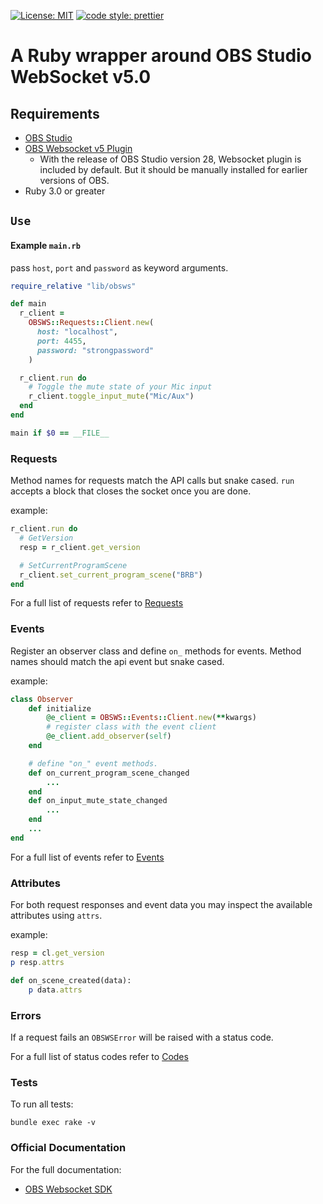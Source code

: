 [![License: MIT](https://img.shields.io/badge/License-MIT-yellow.svg)](https://github.com/onyx-and-iris/voicemeeter-api-ruby/blob/dev/LICENSE)
[![code style: prettier](https://img.shields.io/badge/code_style-prettier-ff69b4.svg?style=flat-square)](https://github.com/prettier/plugin-ruby)

# A Ruby wrapper around OBS Studio WebSocket v5.0

## Requirements

-   [OBS Studio](https://obsproject.com/)
-   [OBS Websocket v5 Plugin](https://github.com/obsproject/obs-websocket/releases/tag/5.0.0)
    -   With the release of OBS Studio version 28, Websocket plugin is included by default. But it should be manually installed for earlier versions of OBS.
-   Ruby 3.0 or greater

## `Use`

#### Example `main.rb`

pass `host`, `port` and `password` as keyword arguments.

```ruby
require_relative "lib/obsws"

def main
  r_client =
    OBSWS::Requests::Client.new(
      host: "localhost",
      port: 4455,
      password: "strongpassword"
    )

  r_client.run do
    # Toggle the mute state of your Mic input
    r_client.toggle_input_mute("Mic/Aux")
  end
end

main if $0 == __FILE__
```

### Requests

Method names for requests match the API calls but snake cased. `run` accepts a block that closes the socket once you are done.

example:

```ruby
r_client.run do
  # GetVersion
  resp = r_client.get_version

  # SetCurrentProgramScene
  r_client.set_current_program_scene("BRB")
end
```

For a full list of requests refer to [Requests](https://github.com/obsproject/obs-websocket/blob/master/docs/generated/protocol.md#requests)

### Events

Register an observer class and define `on_` methods for events. Method names should match the api event but snake cased.

example:

```ruby
class Observer
    def initialize
        @e_client = OBSWS::Events::Client.new(**kwargs)
        # register class with the event client
        @e_client.add_observer(self)
    end

    # define "on_" event methods.
    def on_current_program_scene_changed
        ...
    end
    def on_input_mute_state_changed
        ...
    end
    ...
end
```

For a full list of events refer to [Events](https://github.com/obsproject/obs-websocket/blob/master/docs/generated/protocol.md#events)

### Attributes

For both request responses and event data you may inspect the available attributes using `attrs`.

example:

```ruby
resp = cl.get_version
p resp.attrs

def on_scene_created(data):
    p data.attrs
```

### Errors

If a request fails an `OBSWSError` will be raised with a status code.

For a full list of status codes refer to [Codes](https://github.com/obsproject/obs-websocket/blob/master/docs/generated/protocol.md#requeststatus)

### Tests

To run all tests:

```
bundle exec rake -v
```

### Official Documentation

For the full documentation:

-   [OBS Websocket SDK](https://github.com/obsproject/obs-websocket/blob/master/docs/generated/protocol.md#obs-websocket-501-protocol)
